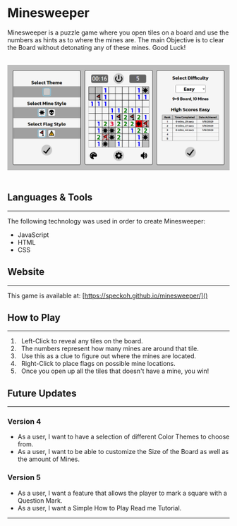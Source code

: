 # Minesweeper
 
 Minesweeper is a puzzle game where you open tiles on a board and use the numbers as hints as to where the mines are. The main Objective is to clear the Board without detonating any of these mines. Good Luck!

&nbsp;
 ![alt game screenshot](assets/minesweeper_sn.jpeg)
&nbsp;
## Languages & Tools
 ---
 The following technology was used in order to create Minesweeper:
 - JavaScript
 - HTML
 - CSS
 
## Website
 ---
 This game is available at: [https://speckoh.github.io/minesweeper/]()

## How to Play
 ---
 1. &nbsp; Left-Click to reveal any tiles on the board.
 2. &nbsp; The numbers represent how many mines are around that tile.
 3. &nbsp; Use this as a clue to figure out where the mines are located.
 4. &nbsp; Right-Click to place flags on possible mine locations.
 5. &nbsp; Once you open up all the tiles that doesn't have a mine, you win!

## Future Updates 
 ---
### Version 4
 - As a user, I want to have a selection of different Color Themes to choose from.
 - As a user, I want to be able to customize the Size of the Board as well as the amount of Mines.

### Version 5
 - As a user, I want a feature that allows the player to mark a square with a Question Mark.
 - As a user, I want a Simple How to Play Read me Tutorial.
---
